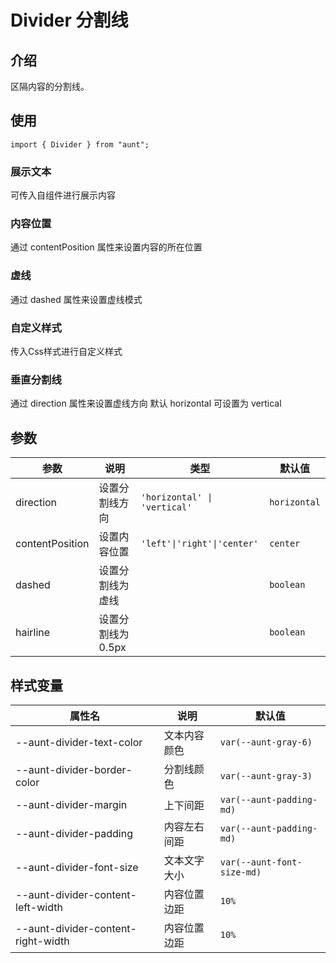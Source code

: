 # Divider 分割线 
<code hidden="hidden" src="./demos/demo.tsx"></code>

## 介绍
区隔内容的分割线。
## 使用
```tsx
import { Divider } from "aunt";
```

### 展示文本
可传入自组件进行展示内容
<code src="./demos/demo-base.tsx"></code>

### 内容位置
通过 contentPosition 属性来设置内容的所在位置
<code src="./demos/demo-contentPosition.tsx"></code>

### 虚线
通过 dashed 属性来设置虚线模式
<code src="./demos/demo-dashed.tsx"></code>

### 自定义样式
传入Css样式进行自定义样式
<code src="./demos/demo-style.tsx"></code>


### 垂直分割线
通过 direction 属性来设置虚线方向 默认 horizontal 可设置为 vertical
<code src="./demos/demo-direction.tsx"></code>


## 参数
| 参数 | 说明 |  类型 |默认值 |
| ---- | ---- | ---- | ------ |
| direction |   设置分割线方向   | ` 'horizontal' \| 'vertical' `    |`horizontal`   |
| contentPosition | 设置内容位置 |   ` 'left'\|'right'\|'center' ` |`center` |
| dashed | 设置分割线为虚线 |  | `boolean` |  `false` 
| hairline | 设置分割线为0.5px |  | `boolean` |  `false` 

## 样式变量
| 属性名 | 说明 | 默认值 |
| ---- | ---- | ---- |
| --aunt-divider-text-color | 文本内容颜色 | `var(--aunt-gray-6)` |
| --aunt-divider-border-color | 分割线颜色 | `var(--aunt-gray-3)` |
| --aunt-divider-margin | 上下间距 | `var(--aunt-padding-md)` |
| --aunt-divider-padding | 内容左右间距 | `var(--aunt-padding-md)` |
| --aunt-divider-font-size | 文本文字大小 | `var(--aunt-font-size-md)` |
| --aunt-divider-content-left-width | 内容位置边距 | `10%` |
| --aunt-divider-content-right-width | 内容位置边距 | `10%` |


